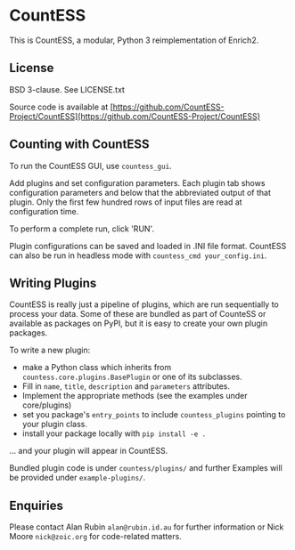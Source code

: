 # CountESS

This is CountESS, a modular, Python 3 reimplementation of Enrich2.

## License

BSD 3-clause.  See LICENSE.txt

Source code is available at [https://github.com/CountESS-Project/CountESS](https://github.com/CountESS-Project/CountESS)

## Counting with CountESS

To run the CountESS GUI, use `countess_gui`.

Add plugins and set configuration parameters.  Each plugin tab shows 
configuration parameters and below that the abbreviated output of that plugin.
Only the first few hundred rows of input files are read at configuration time.

To perform a complete run, click 'RUN'.

Plugin configurations can be saved and loaded in .INI file format.
CountESS can also be run in headless mode with `countess_cmd your_config.ini`.

## Writing Plugins

CountESS is really just a pipeline of plugins, which are run sequentially to 
process your data.  Some of these are bundled as part of CounteSS or 
available as packages on PyPI, but it is easy to create your own plugin packages.

To write a new plugin:

* make a Python class which inherits from `countess.core.plugins.BasePlugin` or 
  one of its subclasses.
* Fill in `name`, `title`, `description` and `parameters` attributes.
* Implement the appropriate methods (see the examples under core/plugins)
* set you package's `entry_points` to include `countess_plugins` pointing to
  your plugin class.
* install your package locally with `pip install -e .` 

... and your plugin will appear in CountESS.

Bundled plugin code is under `countess/plugins/` and further Examples will be
provided under `example-plugins/`.

## Enquiries

Please contact Alan Rubin `alan@rubin.id.au` for further information or
Nick Moore `nick@zoic.org` for code-related matters.
